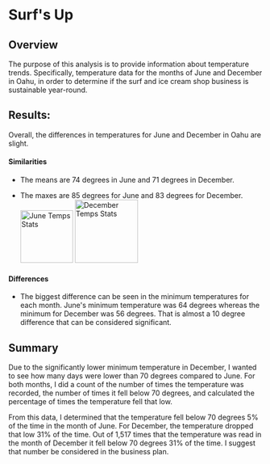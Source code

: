 # Surf's Up

## Overview

The purpose of this analysis is to provide information about temperature trends. Specifically, temperature data for the months of June and December in Oahu, in order to determine if the surf and ice cream shop business is sustainable year-round.

## Results:

Overall, the differences in temperatures for June and December in Oahu are slight.

#### Similarities

* The means are 74 degrees in June and 71 degrees in December. 

* The maxes are 85 degrees for June and 83 degrees for December.  
<img width="104" alt="June Temps Stats" src="https://user-images.githubusercontent.com/107375554/184262836-1b8712d4-a01f-4b72-a5d2-ce10c859bae6.png">   <img width="125" alt="December Temps Stats " src="https://user-images.githubusercontent.com/107375554/184262994-9fc71c35-7000-476e-904b-842d10092662.png">


#### Differences

* The biggest difference can be seen in the minimum temperatures for each month. June's minimum temperature was 64 degrees whereas the minimum for December was 56 degrees. That is almost a 10 degree difference that can be considered significant. 

## Summary 

Due to the significantly lower minimum temperature in December, I wanted to see how many days were lower than 70 degrees compared to June. For both months, I did a count of the number of times the temperature was recorded, the number of times it fell below 70 degrees, and calculated the percentage of times the temperature fell that low.  

From this data, I determined that the temperature fell below 70 degrees 5% of the time in the month of June. For December, the temperature dropped that low 31% of the time. Out of 1,517 times that the temperature was read in the month of December it fell below 70 degrees 31% of the time. I suggest that number be considered in the business plan. 
